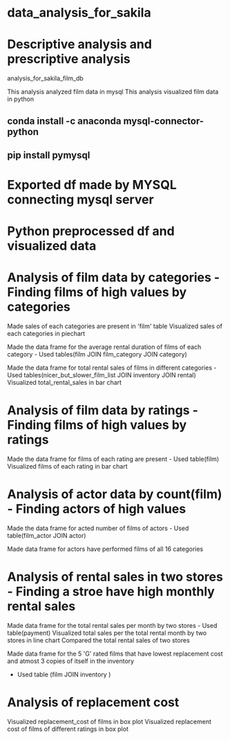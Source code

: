 # data_analysis_for_sakila
# Descriptive analysis and prescriptive analysis
analysis_for_sakila_film_db

This analysis analyzed film data in mysql
This analysis visualized film data in python

## conda install -c anaconda mysql-connector-python
## pip install pymysql

# Exported df made by MYSQL connecting mysql server
# Python preprocessed df and visualized data

# Analysis of film data by categories - Finding films of high values by categories
Made sales of each categories are present in 'film' table
Visualized sales of each categories in piechart

Made the data frame for the average rental duration of films of each category  - Used tables(film JOIN film_category JOIN category)

Made the data frame for total rental sales of films in different categories  - Used tables(nicer_but_slower_film_list JOIN inventory JOIN rental)
Visualized total_rental_sales in bar chart

# Analysis of film data by ratings - Finding films of high values by ratings
Made the data frame for films of each rating are present  - Used table(film)
Visualized films of each rating in bar chart

# Analysis of actor data by count(film) - Finding actors of high values
Made the data frame for acted number of films of actors - Used table(film_actor JOIN actor)

Made data frame for actors have performed films of all 16 categories

# Analysis of rental sales in two stores - Finding a stroe have high monthly rental sales
Made data frame for the total rental sales per month by two stores  - Used table(payment)
Visualized total sales per the total rental month by two stores in line chart
Compared the total rental sales of two stores

Made data frame for the 5 'G' rated films that have lowest replacement cost and atmost 3 copies of itself in the inventory
 - Used table (film JOIN inventory )

# Analysis of replacement cost
Visualized replacement_cost of films in box plot
Visualized replacement cost of films of different ratings in box plot



